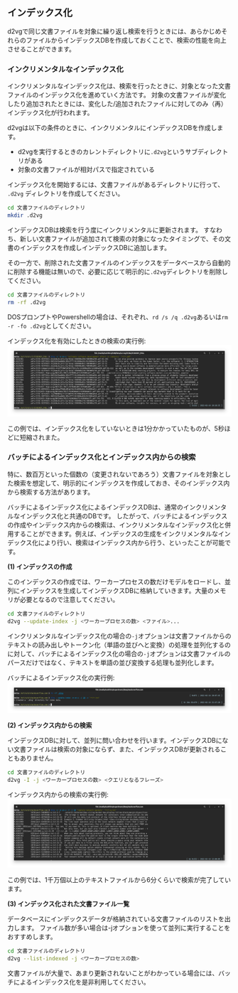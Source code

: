 ## インデックス化

d2vgで同じ文書ファイルを対象に繰り返し検索を行うときには、あらかじめそれらのファイルからインデックスDBを作成しておくことで、検索の性能を向上させることができます。

### インクリメンタルなインデックス化

インクリメンタルなインデックス化は、検索を行ったときに、対象となった文書ファイルのインデックス化を進めていく方法です。
対象の文書ファイルが変化したり追加されたときには、変化した/追加されたファイルに対してのみ（再）インデックス化が行われます。

d2vgは以下の条件のときに、インクリメンタルにインデックスDBを作成します。

* d2vgを実行するときのカレントディレクトリに`.d2vg`というサブディレクトリがある
* 対象の文書ファイルが相対パスで指定されている

インデックス化を開始するには、文書ファイルがあるディレクトリに行って、 `.d2vg` ディレクトリを作成してください。

```sh
cd 文書ファイルのディレクトリ
mkdir .d2vg
```

インデックスDBは検索を行う度にインクリメンタルに更新されます。
すなわち、新しい文書ファイルが追加されて検索の対象になったタイミングで、その文書のインデックスを作成しインデックスDBに追加します。

その一方で、削除された文書ファイルのインデックスをデータベースから自動的に削除する機能は無いので、必要に応じて明示的に`.d2vg`ディレクトリを削除してください。

```sh
cd 文書ファイルのディレクトリ
rm -rf .d2vg
```

DOSプロンプトやPowershellの場合は、それぞれ、`rd /s /q .d2vg`あるいは`rm -r -fo .d2vg`としてください。

インデックス化を有効にしたときの検索の実行例:  
![](images/run4.png)

この例では、インデックス化をしていないときは1分かかっていたものが、5秒ほどに短縮されまた。

### バッチによるインデックス化とインデックス内からの検索

特に、数百万といった個数の（変更されないであろう）文書ファイルを対象とした検索を想定して、明示的にインデックスを作成しておき、そのインデックス内から検索する方法があります。

バッチによるインデックス化によるインデックスDBは、通常のインクリメンタルなインデックス化と共通のDBです。
したがって、バッチによるインデックスの作成やインデックス内からの検索は、インクリメンタルなインデックス化と併用することができます。例えば、インデックスの生成をインクリメンタルなインデックス化により行い、検索はインデックス内から行う、といったことが可能です。

**(1) インデックスの作成**

このインデックスの作成では、ワーカープロセスの数だけモデルをロードし、並列にインデックスを生成してインデックスDBに格納していきます。大量のメモリが必要となるので注意してください。

```sh
cd 文書ファイルのディレクトリ
d2vg --update-index -j <ワーカープロセスの数> <ファイル>...
```

インクリメンタルなインデックス化の場合の`-j`オプションは文書ファイルからのテキストの読み出しやトークン化（単語の並びへと変換）の処理を並列化するのに対して、バッチによるインデックス化の場合の`-j`オプションは文書ファイルのパースだけではなく、テキストを単語の並び変換する処理も並列化します。

バッチによるインデックス化の実行例:  
![](images/run5.png)

**(2) インデックス内からの検索**

インデックスDBに対して、並列に問い合わせを行います。インデックスDBにない文書ファイルは検索の対象にならず、また、インデックスDBが更新されることもありません。

```sh
cd 文書ファイルのディレクトリ
d2vg -I -j <ワーカープロセスの数> <クエリとなるフレーズ>
```

インデックス内からの検索の実行例:  
![](images/run6.png)

この例では、1千万個以上のテキストファイルから6分くらいで検索が完了しています。

**(3) インデックス化された文書ファイル一覧**

 データベースにインデックスデータが格納されている文書ファイルのリストを出力します。
ファイル数が多い場合は-jオプションを使って並列に実行することをおすすめします。

```sh
cd 文書ファイルのディレクトリ
d2vg --list-indexed -j <ワーカープロセスの数>
```

文書ファイルが大量で、あまり更新されないことがわかっている場合には、バッチによるインデックス化を是非利用してください。
